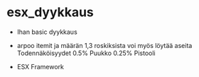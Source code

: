 # esx_dyykkaus

- Ihan basic dyykkaus 
- arpoo itemit ja määrän 1,3 roskiksista voi myös löytää aseita Todennäköisyydet 0.5% Puukko 0.25% Pistooli

- ESX Framework
